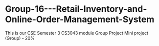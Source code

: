 # Group-16---Retail-Inventory-and-Online-Order-Management-System
This is our CSE Semester 3 CS3043 module Group Project
Mini project (Group) - 20%
